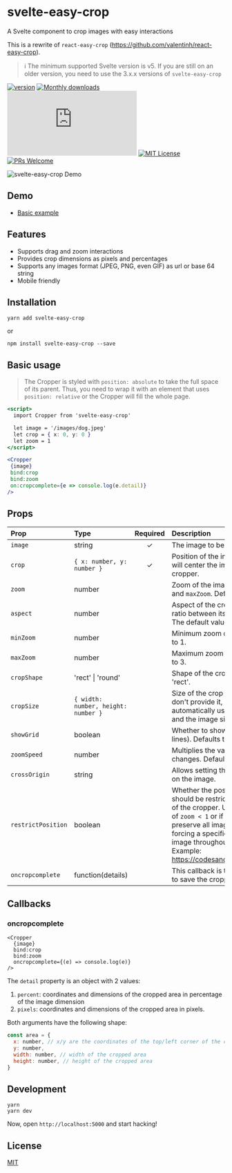 # svelte-easy-crop

A Svelte component to crop images with easy interactions

This is a rewrite of `react-easy-crop` (https://github.com/valentinh/react-easy-crop).


> ℹ️ The minimum supported Svelte version is v5. If you are still on an older version, you need to use the 3.x.x versions of `svelte-easy-crop`

[![version][version-badge]][package] [![Monthly downloads][npmstats-badge]][npmstats] ![gzip size][gzip-badge] [![MIT License][license-badge]][license] [![PRs Welcome][prs-badge]][prs]

![svelte-easy-crop Demo](https://user-images.githubusercontent.com/2678610/41561426-365e7a44-734a-11e8-8e0e-1c04251f53e4.gif)


## Demo

- [Basic example](https://codesandbox.io/s/svelte-easy-crop-basic-demo-q1005?file=/App.svelte)

## Features

- Supports drag and zoom interactions
- Provides crop dimensions as pixels and percentages
- Supports any images format (JPEG, PNG, even GIF) as url or base 64 string
- Mobile friendly

## Installation

```shell
yarn add svelte-easy-crop
```

or

```shell
npm install svelte-easy-crop --save
```

## Basic usage

> The Cropper is styled with `position: absolute` to take the full space of its parent.
> Thus, you need to wrap it with an element that uses `position: relative` or the Cropper will fill the whole page.

```jsx
<script>
  import Cropper from 'svelte-easy-crop'

  let image = '/images/dog.jpeg'
  let crop = { x: 0, y: 0 }
  let zoom = 1
</script>

<Cropper
 {image}
 bind:crop
 bind:zoom
 on:cropcomplete={e => console.log(e.detail)}
/>
```

## Props

| Prop               | Type                                | Required | Description                                                                                                                                                                                                                                                                                                 |
| :----------------- | :---------------------------------- | :------: | :---------------------------------------------------------------------------------------------------------------------------------------------------------------------------------------------------------------------------------------------------------------------------------------------------------- |
| `image`            | string                              |    ✓     | The image to be cropped.                                                                                                                                                                                                                                                                                    |
| `crop`             | `{ x: number, y: number }`          |    ✓     | Position of the image. `{ x: 0, y: 0 }` will center the image under the cropper.                                                                                                                                                                                                                            |
| `zoom`             | number                              |          | Zoom of the image between `minZoom` and `maxZoom`. Defaults to 1.                                                                                                                                                                                                                                           |
| `aspect`           | number                              |          | Aspect of the cropper. The value is the ratio between its width and its height. The default value is `4/3`                                                                                                                                                                                                  |
| `minZoom`          | number                              |          | Minimum zoom of the image. Defaults to 1.                                                                                                                                                                                                                                                                   |
| `maxZoom`          | number                              |          | Maximum zoom of the image. Defaults to 3.                                                                                                                                                                                                                                                                   |
| `cropShape`        | 'rect' \| 'round'                   |          | Shape of the crop area. Defaults to 'rect'.                                                                                                                                                                                                                                                                 |
| `cropSize`         | `{ width: number, height: number }` |          | Size of the crop area (in pixels). If you don't provide it, it will be computed automatically using the `aspect` prop and the image size.                                                                                                                                                                   |
| `showGrid`         | boolean                             |          | Whether to show or not the grid (third-lines). Defaults to `true`.                                                                                                                                                                                                                                          |
| `zoomSpeed`        | number                              |          | Multiplies the value by which the zoom changes. Defaults to 1.                                                                                                                                                                                                                                              |
| `crossOrigin`      | string                              |          | Allows setting the crossOrigin attribute on the image.                                                                                                                                                                                                                                                      |
| `restrictPosition` | boolean                             |          | Whether the position of the image should be restricted to the boundaries of the cropper. Useful setting in case of `zoom < 1` or if the cropper should preserve all image content while forcing a specific aspect ratio for image throughout the application. Example: https://codesandbox.io/s/1rmqky233q. |
| `oncropcomplete` | function(details)                             |          | This callback is the one you should use to save the cropped area of the image. |

## Callbacks

### oncropcomplete

```tsx
<Cropper
  {image}
  bind:crop
  bind:zoom
  oncropcomplete={(e) => console.log(e)}
/>
```

The `detail` property is an object with 2 values:

1. `percent`: coordinates and dimensions of the cropped area in percentage of the image dimension
1. `pixels`: coordinates and dimensions of the cropped area in pixels.

Both arguments have the following shape:

```js
const area = {
  x: number, // x/y are the coordinates of the top/left corner of the cropped area
  y: number,
  width: number, // width of the cropped area
  height: number, // height of the cropped area
}
```


## Development

```shell
yarn
yarn dev
```

Now, open `http://localhost:5000` and start hacking!

## License

[MIT](https://github.com/ValentinH/svelte-easy-crop/blob/master/LICENSE)

[npm]: https://www.npmjs.com/
[node]: https://nodejs.org
[version-badge]: https://img.shields.io/npm/v/svelte-easy-crop.svg?style=flat-square
[package]: https://www.npmjs.com/package/svelte-easy-crop
[downloads-badge]: https://img.shields.io/npm/dm/svelte-easy-crop.svg?style=flat-square
[npmstats]: http://npm-stat.com/charts.html?package=svelte-easy-crop&from=2018-06-18
[npmstats-badge]: https://img.shields.io/npm/dm/svelte-easy-crop.svg?style=flat-square
[gzip-badge]: http://img.badgesize.io/https://unpkg.com/svelte-easy-crop@1.0.0/index.js?compression=gzip&style=flat-square
[license-badge]: https://img.shields.io/badge/license-MIT-blue.svg?style=flat-square
[license]: https://github.com/ValentinH/svelte-easy-crop/blob/master/LICENSE
[prs-badge]: https://img.shields.io/badge/PRs-welcome-brightgreen.svg?style=flat-square
[prs]: http://makeapullrequest.com
